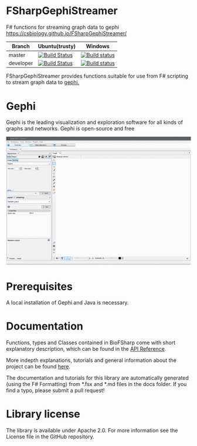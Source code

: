FSharpGephiStreamer
===================

F# functions for streaming graph data to gephi <https://csbiology.github.io/FSharpGephiStreamer/>

|Branch|Ubuntu(trusty)|Windows|
|---|---|---|
| master | [![Build Status](https://travis-ci.com/CSBiology/FSharpGephiStreamer.svg?branch=master)](https://travis-ci.com/CSBiology/FSharpGephiStreamer) | [![Build status](https://ci.appveyor.com/api/projects/status/vlv4xd9i20lli5ob/branch/master?svg=true)](https://ci.appveyor.com/project/kMutagene/fsharpgephistreamer/branch/master) |
| developer | [![Build Status](https://travis-ci.com/CSBiology/FSharpGephiStreamer.svg?branch=developer)](https://travis-ci.com/CSBiology/FSharpGephiStreamer) | [![Build status](https://ci.appveyor.com/api/projects/status/vlv4xd9i20lli5ob/branch/master?svg=true)](https://ci.appveyor.com/project/kMutagene/fsharpgephistreamer/branch/developer) |

FSharpGephiStreamer provides functions suitable for use from F# scripting to stream graph data to [gephi.](https://gephi.org/)

Gephi
=====

Gephi is the leading visualization and exploration software for all kinds of graphs and networks. Gephi is open-source and free

![Demo](./docsrc/files/img/gephiStreamingDemo.gif)

Prerequisites
=============

A local installation of Gephi and Java is necessary.

Documentation
=============

Functions, types and Classes contained in BioFSharp come with short explanatory description, which can be found in the [API Reference](http://CSBiology.github.io/FSharpGephiStreamer/reference/index.html).

More indepth explanations, tutorials and general information about the project can be found [here](http://CSBiology.github.io/FSharpGephiStreamer/).

The documentation and tutorials for this library are automatically generated (using the F# Formatting) from *.fsx and *.md files in the docs folder. If you find a typo, please submit a pull request!

Library license
===============

The library is available under Apache 2.0. For more information see the License file in the GitHub repository.